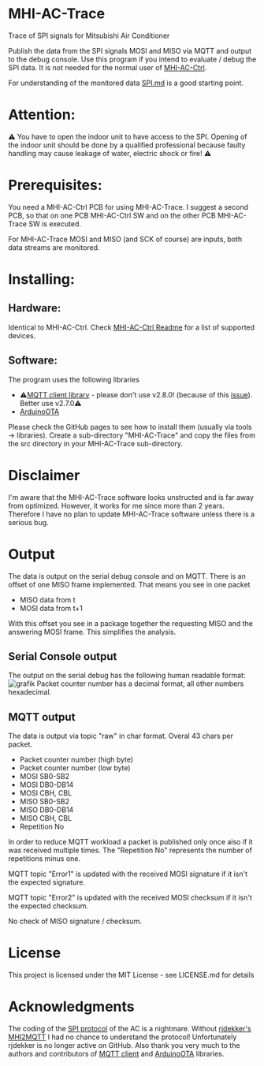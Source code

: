 # MHI-AC-Trace
Trace of SPI signals for Mitsubishi Air Conditioner

Publish the data from the SPI signals MOSI and MISO via MQTT and output to the debug console.
Use this program if you intend to evaluate / debug the SPI data. It is not needed for the normal user of [MHI-AC-Ctrl](https://github.com/absalom-muc/MHI-AC-Ctrl).

For understanding of the monitored data [SPI.md](SPI.md) is a good starting point.


# Attention:
:warning: You have to open the indoor unit to have access to the SPI. Opening of the indoor unit should be done by 
a qualified professional because faulty handling may cause leakage of water, electric shock or fire! :warning: 

# Prerequisites:
You need a MHI-AC-Ctrl PCB for using MHI-AC-Trace. I suggest a second PCB, so that on one PCB MHI-AC-Ctrl SW and on the other PCB MHI-AC-Trace SW is executed.

For MHI-AC-Trace MOSI and MISO (and SCK of course) are inputs, both data streams are monitored.

# Installing:

## Hardware:
Identical to MHI-AC-Ctrl. Check [MHI-AC-Ctrl Readme](https://github.com/absalom-muc/MHI-AC-Ctrl#readme) for a list of supported devices.

## Software:
The program uses the following libraries
 - :warning:[MQTT client library](https://github.com/knolleary/pubsubclient) - please don't use v2.8.0! (because of this [issue](https://github.com/knolleary/pubsubclient/issues/747)). Better use v2.7.0:warning:
 - [ArduinoOTA](https://github.com/esp8266/Arduino/tree/master/libraries/ArduinoOTA)
 
Please check the GitHub pages to see how to install them (usually via tools -> libraries).
Create a sub-directory "MHI-AC-Trace" and copy the files from the src directory in your MHI-AC-Trace sub-directory. 

# Disclaimer
I'm aware that the MHI-AC-Trace software looks unstructed and is far away from optimized. However, it works for me since more than 2 years. Therefore I have no plan to update MHI-AC-Trace software unless there is a serious bug.

# Output
The data is output on the serial debug console and on MQTT. There is an offset of one MISO frame implemented. That means you see in one packet
- MISO data from t
- MOSI data from t+1  

With this offset you see in a package together the requesting MISO and the answering MOSI frame. This simplifies the analysis.

## Serial Console output
The output on the serial debug has the following human readable format:
![grafik](https://user-images.githubusercontent.com/23119513/144749861-37737193-d97d-4df1-82bb-e8b506a4555b.png)
Packet counter number has a decimal format, all other numbers hexadecimal.

## MQTT output
The data is output via topic "raw" in char format. Overal 43 chars per packet.
- Packet counter number (high byte)
- Packet counter number (low byte)
- MOSI SB0-SB2
- MOSI DB0-DB14
- MOSI CBH, CBL
- MISO SB0-SB2
- MISO DB0-DB14
- MISO CBH, CBL
- Repetition No

In order to reduce MQTT workload a packet is published only once also if it was received multiple times. The "Repetition No" represents the number of repetitions minus one.

MQTT topic "Error1" is updated with the received MOSI signature if it isn't the expected signature.

MQTT topic "Error2" is updated with the received MOSI checksum if it isn't the expected checksum.

No check of MISO signature / checksum.

# License
This project is licensed under the MIT License - see LICENSE.md for details

# Acknowledgments
The coding of the [SPI protocol](SPI.md) of the AC is a nightmare. Without [rjdekker's MHI2MQTT](https://github.com/rjdekker/MHI2MQTT) I had no chance to understand the protocol! Unfortunately rjdekker is no longer active on GitHub. Also thank you very much to the authors and contributors of [MQTT client](https://github.com/knolleary/pubsubclient) and [ArduinoOTA](https://github.com/esp8266/Arduino/tree/master/libraries/ArduinoOTA) libraries.
